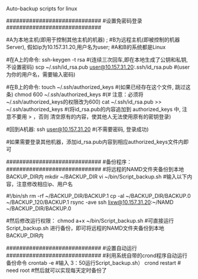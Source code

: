 Auto-backup scripts for linux

\#############################
#设置免密码登录
\#############################

\#A为本地主机(即用于控制其他主机的机器) ;
\#B为远程主机(即被控制的机器Server), 假如ip为10.157.31.20,用户名为user;
\#A和B的系统都是Linux

\#在A上的命令:
ssh-keygen -t rsa #(连续三次回车,即在本地生成了公钥和私钥,不设置密码)
scp ~/.ssh/id_rsa.pub user@10.157.31.20:.ssh/id_rsa.pub #(user为你的用户名，需要输入密码)

\#在B上的命令:
touch ~/.ssh/authorized_keys #(如果已经存在这个文件, 跳过这条)
chmod 600 ~/.ssh/authorized_keys  #(# 注意：必须将~/.ssh/authorized_keys的权限改为600)
cat ~/.ssh/id_rsa.pub  >> ~/.ssh/authorized_keys #(将id_rsa.pub的内容追加到 authorized_keys 中, 注意不要用 > ，否则  清空原有的内容，使其他人无法使用原有的密钥登录)

\#回到A机器:
ssh user@10.157.31.20 #(不需要密码, 登录成功)

\#如果需要登录其他机器，添加id_rsa.pub内容到相应authorized_keys文件内即可

\#############################
#备份程序：
\#############################
\#将远程的NAMD文件夹备份到本地BACKUP_DIR内
mkdir ~/BACKUP_DIR
vi ~/bin/Script_backup.sh
\#输入以下内容，注意修改相应ip、用户名

\#!/bin/sh
rm -rf ~/BACKUP_DIR/BACKUP.1
cp -al ~/BACKUP_DIR/BACKUP.0 ~/BACKUP_120/BACKUP.1
rsync -ave ssh lixw@10.157.31.20:~/NAMD ~/BACKUP_DIR/BACKUP.0

\#然后修改运行权限：
chmod a+x ~/bin/Script_backup.sh
#可直接运行 Script_backup.sh 进行备份，即可将远程的NAMD文件夹备份到本地BACKUP_DIR内

\#############################
#设置自动运行
\#############################
\#利用系统自带的crond程序自动运行备份命令
crontab -e
\#输入
3：50运行Script_backup.sh）
crond restart # need root
\#然后就可以实现每天定时备份了
